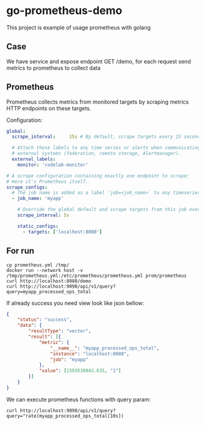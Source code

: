 # go-prometheus-demo
This project is example of usage prometheus with golang

## Case
We have service and expose endpoint GET /demo, for each request send metrics to prometheus to collect data

## Prometheus
Prometheus collects metrics from monitored targets by scraping metrics HTTP endpoints on these targets. 

Configuration:
```yaml
global:
  scrape_interval:     15s # By default, scrape targets every 15 seconds.

  # Attach these labels to any time series or alerts when communicating with
  # external systems (federation, remote storage, Alertmanager).
  external_labels:
    monitor: 'codelab-monitor'

# A scrape configuration containing exactly one endpoint to scrape:
# Here it's Prometheus itself.
scrape_configs:
  # The job name is added as a label `job=<job_name>` to any timeseries scraped from this config.
  - job_name: 'myapp'

    # Override the global default and scrape targets from this job every 5 seconds.
    scrape_interval: 5s

    static_configs:
      - targets: ['localhost:8080']

```

## For run
```shell
cp prometheus.yml /tmp/
docker run --network host -v  /tmp/prometheus.yml:/etc/prometheus/prometheus.yml prom/prometheus
curl http://localhost:8080/demo
curl http://localhost:9090/api/v1/query?query=myapp_processed_ops_total
```
  

If already success you need view look like json bellow:
```json
{
	"status": "success",
	"data": {
		"resultType": "vector",
		"result": [{
			"metric": {
				"__name__": "myapp_processed_ops_total",
				"instance": "localhost:8080",
				"job": "myapp"
			},
			"value": [1593530043.635, "1"]
		}]
	}
}
```

We can execute prometheus functions with query param:
```shell
curl http://localhost:9090/api/v1/query?query="rate(myapp_processed_ops_total[10s])
```